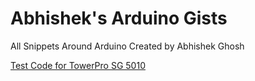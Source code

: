 # Abhishek's Arduino Gists

All Snippets Around Arduino Created by Abhishek Ghosh

[Test Code for TowerPro SG 5010](https://gist.github.com/AbhishekGhosh/cea7e4345d671b834cde)


